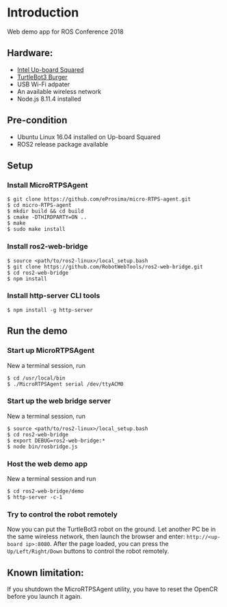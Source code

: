 # Introduction
Web demo app for ROS Conference 2018

## Hardware:
* [Intel Up-board Squared](http://www.up-board.org/upsquared/)
* [TurtleBot3 Burger](http://www.robotis.us/turtlebot-3/)
* USB Wi-Fi adpater
* An available wireless network
* Node.js 8.11.4 installed

## Pre-condition
* Ubuntu Linux 16.04 installed on Up-board Squared
* ROS2 release package available

## Setup
### Install MicroRTPSAgent
```
$ git clone https://github.com/eProsima/micro-RTPS-agent.git
$ cd micro-RTPS-agent
$ mkdir build && cd build
$ cmake -DTHIRDPARTY=ON ..
$ make
$ sudo make install
```

### Install ros2-web-bridge
```
$ source <path/to/ros2-linux>/local_setup.bash
$ git clone https://github.com/RobotWebTools/ros2-web-bridge.git
$ cd ros2-web-bridge
$ npm install
```

### Install http-server CLI tools
```
$ npm install -g http-server
```

## Run the demo
### Start up MicroRTPSAgent
New a terminal session, run
```
$ cd /usr/local/bin
$ ./MicroRTPSAgent serial /dev/ttyACM0
```

### Start up the web bridge server
New a terminal session, run
```
$ source <path/to/ros2-linux>/local_setup.bash
$ cd ros2-web-bridge
$ export DEBUG=ros2-web-bridge:*
$ node bin/rosbridge.js
```

### Host the web demo app
New a terminal session and run
```
$ cd ros2-web-bridge/demo
$ http-server -c-1
```

### Try to control the robot remotely
Now you can put the TurtleBot3 robot on the ground. Let another PC be in the same wireless network, then launch the browser and enter: `http://<up-board ip>:8080`. After the page loaded, you can press the `Up/Left/Right/Down` buttons to control the robot remotely.

## Known limitation:
If you shutdown the MicroRTPSAgent utility, you have to reset the OpenCR before you launch it again.
